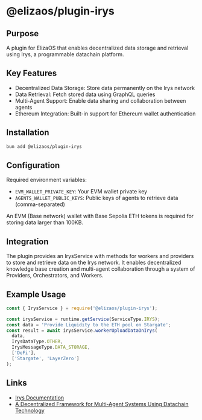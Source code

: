 # @elizaos/plugin-irys

## Purpose
A plugin for ElizaOS that enables decentralized data storage and retrieval using Irys, a programmable datachain platform.

## Key Features
- Decentralized Data Storage: Store data permanently on the Irys network
- Data Retrieval: Fetch stored data using GraphQL queries
- Multi-Agent Support: Enable data sharing and collaboration between agents
- Ethereum Integration: Built-in support for Ethereum wallet authentication

## Installation
```bash
bun add @elizaos/plugin-irys
```

## Configuration
Required environment variables:
- `EVM_WALLET_PRIVATE_KEY`: Your EVM wallet private key
- `AGENTS_WALLET_PUBLIC_KEYS`: Public keys of agents to retrieve data (comma-separated)

An EVM (Base network) wallet with Base Sepolia ETH tokens is required for storing data larger than 100KB.

## Integration
The plugin provides an IrysService with methods for workers and providers to store and retrieve data on the Irys network. It enables decentralized knowledge base creation and multi-agent collaboration through a system of Providers, Orchestrators, and Workers.

## Example Usage
```typescript
const { IrysService } = require('@elizaos/plugin-irys');

const irysService = runtime.getService(ServiceType.IRYS);
const data = 'Provide Liquidity to the ETH pool on Stargate';
const result = await irysService.workerUploadDataOnIrys(
  data,
  IrysDataType.OTHER,
  IrysMessageType.DATA_STORAGE,
  ['DeFi'],
  ['Stargate', 'LayerZero']
);
```

## Links
- [Irys Documentation](https://docs.irys.xyz/)
- [A Decentralized Framework for Multi-Agent Systems Using Datachain Technology](https://trophe.net/article/A_Decentralized_Framework_for_Multi-Agent_Systems_Using_Datachain_Technology.pdf)
